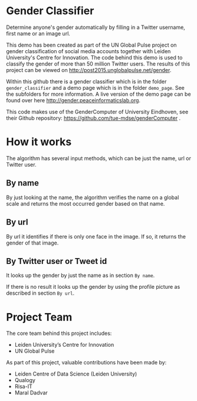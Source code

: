 # Gender Classifier

Determine anyone's gender automatically by filling in a Twitter 
username, first name or an image url.

This demo has been created as part of the UN Global Pulse project on 
gender classification of social media accounts together with Leiden 
University's Centre for Innovation. The code behind this demo is used 
to classify the gender of more than 50 million Twitter users. 
The results of this project can be viewed on 
http://post2015.unglobalpulse.net/gender.

Within this github there is a gender classifier which is in the folder 
`gender_classifier` and a demo page which is in the folder `demo_page`. 
See the subfolders for more information. A live version of the demo 
page can be found over here http://gender.peaceinformaticslab.org. 

This code makes use of the GenderComputer of University Eindhoven, see 
their Github repository: https://github.com/tue-mdse/genderComputer .

# How it works

The algorithm has several input methods, which can be just the name,
url or Twitter user.

## By name
By just looking at the name, the algorithm verifies the name on a
global scale and returns the most occurred gender based on that name.

## By url
By url it identifies if there is only one face in the image. If so,
it returns the gender of that image.

## By Twitter user or Tweet id
It looks up the gender by just the name as in section `By name`.

If there is no result it looks up the gender by using the
profile picture as described in section `By url`.

# Project Team

The core team behind this project includes: 

- Leiden University’s Centre for Innovation
- UN Global Pulse

As part of this project, valuable contributions have been made by:

- Leiden Centre of Data Science (Leiden University)
- Qualogy
- Risa-IT
- Maral Dadvar 